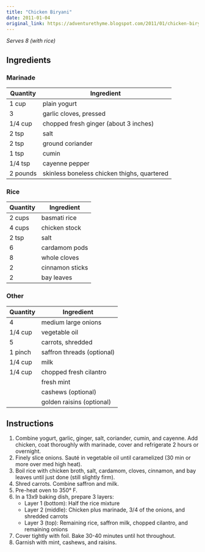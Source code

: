 ```yaml
---
title: "Chicken Biryani"
date: 2011-01-04
original_link: https://adventurethyme.blogspot.com/2011/01/chicken-biryani.html
---
```


_Serves 8 (with rice)_

## Ingredients

### Marinade
| Quantity | Ingredient |
| -------- | ---------- |
| 1 cup | plain yogurt |
| 3 | garlic cloves, pressed |
| 1/4 cup | chopped fresh ginger (about 3 inches) |
| 2 tsp | salt |
| 2 tsp | ground coriander |
| 1 tsp | cumin |
| 1/4 tsp | cayenne pepper |
| 2 pounds | skinless boneless chicken thighs, quartered |

### Rice
| Quantity | Ingredient |
| -------- | ---------- |
| 2 cups | basmati rice |
| 4 cups | chicken stock |
| 2 tsp | salt |
| 6 | cardamom pods |
| 8 | whole cloves |
| 2 | cinnamon sticks |
| 2 | bay leaves |

### Other
| Quantity | Ingredient |
| -------- | ---------- |
| 4 | medium large onions |
| 1/4 cup | vegetable oil |
| 5 | carrots, shredded |
| 1 pinch | saffron threads (optional) |
| 1/4 cup | milk |
| 1/4 cup | chopped fresh cilantro |
| | fresh mint |
| | cashews (optional) |
| | golden raisins (optional) |

## Instructions

1. Combine yogurt, garlic, ginger, salt, coriander, cumin, and cayenne. Add chicken, coat thoroughly with marinade, cover and refrigerate 2 hours or overnight.
2. Finely slice onions. Sauté in vegetable oil until caramelized (30 min or more over med high heat).
3. Boil rice with chicken broth, salt, cardamom, cloves, cinnamon, and bay leaves until just done (still slightly firm).
4. Shred carrots. Combine saffron and milk.
5. Pre-heat oven to 350° F.
6. In a 13x9 baking dish, prepare 3 layers:
   - Layer 1 (bottom): Half the rice mixture
   - Layer 2 (middle): Chicken plus marinade, 3/4 of the onions, and shredded carrots
   - Layer 3 (top): Remaining rice, saffron milk, chopped cilantro, and remaining onions
7. Cover tightly with foil. Bake 30-40 minutes until hot throughout.
8. Garnish with mint, cashews, and raisins.
